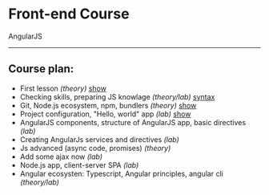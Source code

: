 # Front-end Course
AngularJS

---

## Course plan:

 * First lesson _(theory)_ [show](./lessons/First_Lesson)
 * Checking skills, preparing JS knowlage _(theory/lab)_ [syntax](./lessons/Basic_js_syntax)
 * Git, Node.js ecosystem, npm, bundlers _(theory)_ [show](./lessons/Lesson_3)
 * Project configuration, "Hello, world" app _(lab)_ [show](./lessons/Lesson_4)
 * AngularJS components, structure of AngularJS app, basic directives _(lab)_
 * Creating AngularJs services and directives _(lab)_
 * Js advanced (async code, promises) _(theory)_
 * Add some ajax now _(lab)_
 * Node.js app, client-server SPA _(lab)_
 * Angular ecosysten: Typescript, Angular principles, angular cli _(theory/lab)_
